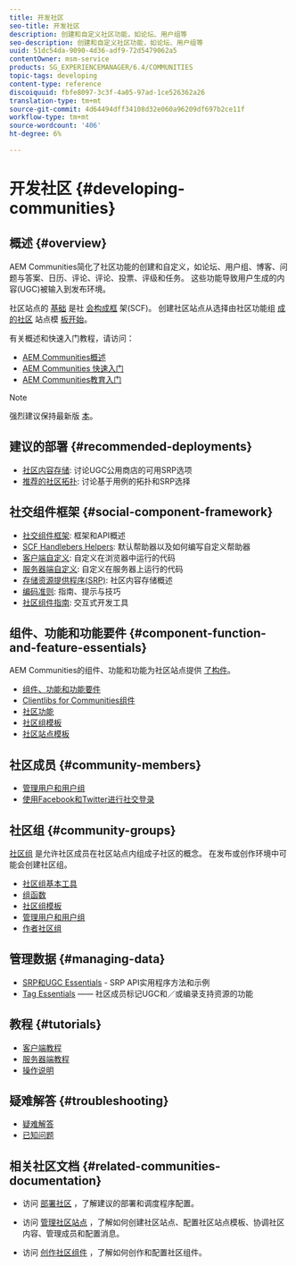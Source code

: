 ```yaml
---
title: 开发社区
seo-title: 开发社区
description: 创建和自定义社区功能，如论坛、用户组等
seo-description: 创建和自定义社区功能，如论坛、用户组等
uuid: 51dc54da-9090-4d36-adf9-72d5479062a5
contentOwner: msm-service
products: SG_EXPERIENCEMANAGER/6.4/COMMUNITIES
topic-tags: developing
content-type: reference
discoiquuid: fbfe8097-3c3f-4a05-97ad-1ce526362a26
translation-type: tm+mt
source-git-commit: 4d64494dff34108d32e060a96209df697b2ce11f
workflow-type: tm+mt
source-wordcount: '406'
ht-degree: 6%

---
```



# 开发社区 {#developing-communities}

## 概述 {#overview}

AEM Communities简化了社区功能的创建和自定义，如论坛、用户组、博客、问题与答案、日历、评论、评论、投票、评级和任务。 这些功能导致用户生成的内容(UGC)被输入到发布环境。

社区站点的 [基础](overview.md#communitiessites) 是社 [会构成框](scf.md) 架(SCF)。 创建社区站点从选择由社区功能组 [成的社区](sites-console.md) 站点模 [板开始](functions.md)。

有关概述和快速入门教程，请访问：

* [AEM Communities概述](overview.md)
* [AEM Communities 快速入门](getting-started.md)
* [AEM Communities教育入门](getting-started-enablement.md)

>[!NOTE]
>
>强烈建议保持最新版 [本](deploy-communities.md#latest-releases)。

## 建议的部署 {#recommended-deployments}

* [社区内容存储](working-with-srp.md): 讨论UGC公用商店的可用SRP选项
* [推荐的社区拓扑](topologies.md): 讨论基于用例的拓扑和SRP选择

## 社交组件框架 {#social-component-framework}

* [社交组件框架](scf.md): 框架和API概述
* [SCF Handlebers Helpers](handlebars-helpers.md): 默认帮助器以及如何编写自定义帮助器
* [客户端自定义](client-customize.md): 自定义在浏览器中运行的代码
* [服务器端自定义](server-customize.md): 自定义在服务器上运行的代码
* [存储资源提供程序(SRP)](srp.md): 社区内容存储概述
* [编码准则](code-guide.md): 指南、提示与技巧
* [社区组件指南](components-guide.md): 交互式开发工具

## 组件、功能和功能要件 {#component-function-and-feature-essentials}

AEM Communities的组件、功能和功能为社区站点提供 [了构件](sites-console.md)。

* [组件、功能和功能要件](essentials.md)
* [Clientlibs for Communities组件](clientlibs.md)
* [社区功能](functions.md)
* [社区组模板](tools-groups.md)
* [社区站点模板](sites.md)

## 社区成员 {#community-members}

* [管理用户和用户组](users.md)
* [使用Facebook和Twitter进行社交登录](social-login.md)

## 社区组 {#community-groups}

[社区组](overview.md#communitygroups) 是允许社区成员在社区站点内组成子社区的概念。 在发布或创作环境中可能会创建社区组。

* [社区组基本工具](essentials-groups.md)
* [组函数](functions.md#groups-function)
* [社区组模板](tools-groups.md)
* [管理用户和用户组](users.md)
* [作者社区组](creating-groups.md)

## 管理数据 {#managing-data}

* [SRP和UGC Essentials](srp-and-ugc.md) - SRP API实用程序方法和示例
* [Tag Essentials](tag.md) —— 社区成员标记UGC和／或编录支持资源的功能

## 教程 {#tutorials}

* [客户端教程](tutorials.md#client-side-customization)
* [服务器端教程](tutorials.md#server-side-customization)
* [操作说明](tutorials.md#how-to-instructions)

## 疑难解答 {#troubleshooting}

* [疑难解答](troubleshooting.md)
* [已知问题](/help/release-notes/known-issues.md)

## 相关社区文档 {#related-communities-documentation}

* 访问 [部署社区](deploy-communities.md) ，了解建议的部署和调度程序配置。

* 访问 [管理社区站点](administer-landing.md) ，了解如何创建社区站点、配置社区站点模板、协调社区内容、管理成员和配置消息。

* 访问 [创作社区组件](author-communities.md) ，了解如何创作和配置社区组件。

